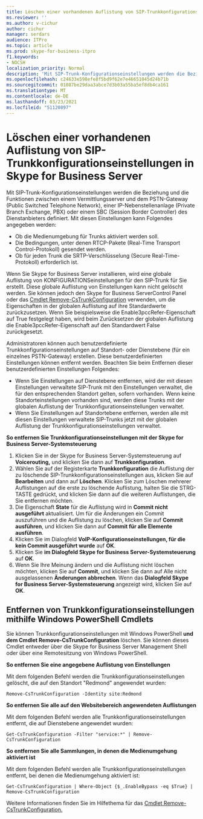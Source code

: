 ```yaml
---
title: Löschen einer vorhandenen Auflistung von SIP-Trunkkonfigurationseinstellungen in Skype for Business Server
ms.reviewer: ''
ms.author: v-cichur
author: cichur
manager: serdars
audience: ITPro
ms.topic: article
ms.prod: skype-for-business-itpro
f1.keywords:
- NOCSH
localization_priority: Normal
description: 'Mit SIP-Trunk-Konfigurationseinstellungen werden die Beziehung und die Funktionen zwischen einem Vermittlungsserver und dem PSTN-Gateway (Public Switched Telephone Network), einer IP-Nebenstellenanlage (Private Branch Exchange, PBX) oder einem SBC (Session Border Controller) des Dienstanbieters definiert. '
ms.openlocfilehash: c24633e598efe8f5bd9f62e7e46651045d24b71b
ms.sourcegitcommit: 01087be29daa3abce7d3b03a55ba5ef8db4ca161
ms.translationtype: MT
ms.contentlocale: de-DE
ms.lasthandoff: 03/23/2021
ms.locfileid: "51120897"
---
```

# <a name="delete-an-existing-collection-of-sip-trunk-configuration-settings-in-skype-for-business-server"></a>Löschen einer vorhandenen Auflistung von SIP-Trunkkonfigurationseinstellungen in Skype for Business Server

Mit SIP-Trunk-Konfigurationseinstellungen werden die Beziehung und die Funktionen zwischen einem Vermittlungsserver und dem PSTN-Gateway (Public Switched Telephone Network), einer IP-Nebenstellenanlage (Private Branch Exchange, PBX) oder einem SBC (Session Border Controller) des Dienstanbieters definiert. Mit diesen Einstellungen kann Folgendes angegeben werden:

- Ob die Medienumgebung für Trunks aktiviert werden soll.
- Die Bedingungen, unter denen RTCP-Pakete (Real-Time Transport Control-Protokoll) gesendet werden.
- Ob für jeden Trunk die SRTP-Verschlüsselung (Secure Real-Time-Protokoll) erforderlich ist.

Wenn Sie Skype for Business Server installieren, wird eine globale Auflistung von KONFIGURATIONSeinstellungen für den SIP-Trunk für Sie erstellt. Diese globale Auflistung von Einstellungen kann nicht gelöscht werden. Sie können jedoch den Skype for Business ServerControl Panel oder das [Cmdlet Remove-CsTrunkConfiguration](/powershell/module/skype/Remove-CsTrunkConfiguration) verwenden, um die Eigenschaften in der globalen Auflistung auf ihre Standardwerte zurückzusetzen. Wenn Sie beispielsweise die Enable3pccRefer-Eigenschaft auf True festgelegt haben, wird beim Zurücksetzen der globalen Auflistung die Enable3pccRefer-Eigenschaft auf den Standardwert False zurückgesetzt.

Administratoren können auch benutzerdefinierte Trunkkonfigurationseinstellungen auf Standort- oder Dienstebene (für ein einzelnes PSTN-Gateway) erstellen. Diese benutzerdefinierten Einstellungen können entfernt werden. Beachten Sie beim Entfernen dieser benutzerdefinierten Einstellungen Folgendes:

- Wenn Sie Einstellungen auf Dienstebene entfernen, wird der mit diesen Einstellungen verwaltete SIP-Trunk mit den Einstellungen verwaltet, die für den entsprechenden Standort gelten, sofern vorhanden. Wenn keine Standorteinstellungen vorhanden sind, werden diese Trunks mit der globalen Auflistung der Trunkkonfigurationseinstellungen verwaltet.
- Wenn Sie Einstellungen auf Standortebene entfernen, werden alle mit diesen Einstellungen verwaltete SIP-Trunks jetzt mit der globalen Auflistung der Trunkkonfigurationseinstellungen verwaltet.

**So entfernen Sie Trunkkonfigurationseinstellungen mit der Skype for Business Server-Systemsteuerung** 

1. Klicken Sie in der Skype for Business Server-Systemsteuerung auf **Voicerouting,** und klicken Sie dann auf **Trunkkonfiguration**.
2. Wählen Sie auf der Registerkarte **Trunkkonfiguration** die Auflistung der zu löschende SIP-Trunkkonfigurationseinstellungen aus, klicken Sie auf **Bearbeiten** und dann auf **Löschen**. Klicken Sie zum Löschen mehrerer Auflistungen auf die erste zu löschende Auflistung, halten Sie die STRG-TASTE gedrückt, und klicken Sie dann auf die weiteren Auflistungen, die Sie entfernen möchten.
3. Die Eigenschaft **State** für die Auflistung wird in **Commit nicht ausgeführt** aktualisiert. Um für die Änderungen ein Commit auszuführen und die Auflistung zu löschen, klicken Sie auf **Commit ausführen**, und klicken Sie dann auf **Commit für alle Elemente ausführen**.
4. Klicken Sie im Dialogfeld **VoIP-Konfigurationseinstellungen, für die kein Commit ausgeführt wurde** auf **OK**.
5. Klicken Sie **im Dialogfeld Skype for Business Server-Systemsteuerung** auf **OK**.
6. Wenn Sie Ihre Meinung ändern und die Auflistung nicht löschen möchten, klicken Sie auf **Commit**, und klicken Sie dann auf Alle nicht ausgelassenen **Änderungen abbrechen**. Wenn das **Dialogfeld Skype for Business Server-Systemsteuerung** angezeigt wird, klicken Sie auf **OK**.

## <a name="removing-trunk-configuration-settings-by-using-windows-powershell-cmdlets"></a>Entfernen von Trunkkonfigurationseinstellungen mithilfe Windows PowerShell Cmdlets


Sie können Trunkkonfigurationseinstellungen mit Windows PowerShell **und dem Cmdlet Remove-CsTrunkConfiguration** löschen. Sie können dieses Cmdlet entweder über die Skype for Business Server Management Shell oder über eine Remotesitzung von Windows PowerShell. 

**So entfernen Sie eine angegebene Auflistung von Einstellungen**

Mit dem folgenden Befehl werden die Trunkkonfigurationseinstellungen gelöscht, die auf den Standort "Redmond" angewendet wurden:

`Remove-CsTrunkConfiguration -Identity site:Redmond`

**So entfernen Sie alle auf den Websitebereich angewendeten Auflistungen**

Mit dem folgenden Befehl werden alle Trunkkonfigurationseinstellungen entfernt, die auf Dienstebene angewendet wurden:

`Get-CsTrunkConfiguration -Filter "service:*" | Remove-CsTrunkConfiguration`

**So entfernen Sie alle Sammlungen, in denen die Medienumgehung aktiviert ist**

Mit dem folgenden Befehl werden alle Trunkkonfigurationseinstellungen entfernt, bei denen die Medienumgehung aktiviert ist:

`Get-CsTrunkConfiguration | Where-Object {$_.EnableBypass -eq $True} | Remove-CsTrunkConfiguration`

Weitere Informationen finden Sie im Hilfethema für das [Cmdlet Remove-CsTrunkConfiguration.](/powershell/module/skype/Remove-CsTrunkConfiguration)